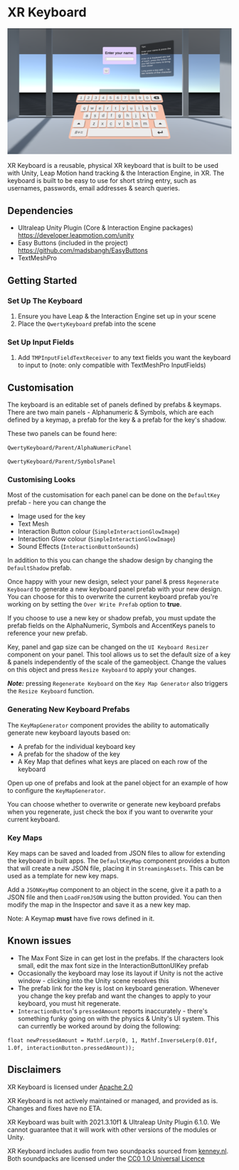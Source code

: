 # XR Keyboard

![Still image of the example scene](Resources/ExampleScene.png)

XR Keyboard is a reusable, physical XR keyboard that is built to be used with Unity, Leap Motion hand tracking & the Interaction Engine, in XR. The keyboard is built to be easy to use for short string entry, such as usernames, passwords, email addresses & search queries.

## Dependencies

- Ultraleap Unity Plugin (Core & Interaction Engine packages) <https://developer.leapmotion.com/unity>
- Easy Buttons (included in the project) <https://github.com/madsbangh/EasyButtons>
- TextMeshPro

## Getting Started

### Set Up The Keyboard

1. Ensure you have Leap & the Interaction Engine set up in your scene
2. Place the `QwertyKeyboard` prefab into the scene

### Set Up Input Fields

1. Add `TMPInputFieldTextReceiver` to any text fields you want the keyboard to input to (note: only compatible with TextMeshPro InputFields)

## Customisation

The keyboard is an editable set of panels defined by prefabs & keymaps.
There are two main panels - Alphanumeric & Symbols, which are each defined by a keymap, a prefab for the key & a prefab for the key's shadow.

These two panels can be found here:

`QwertyKeyboard/Parent/AlphaNumericPanel`

`QwertyKeyboard/Parent/SymbolsPanel`

### Customising Looks

Most of the customisation for each panel can be done on the `DefaultKey` prefab - here you can change the

- Image used for the key
- Text Mesh
- Interaction Button colour (`SimpleInteractionGlowImage`)
- Interaction Glow colour (`SimpleInteractionGlowImage`)
- Sound Effects (`InteractionButtonSounds`)

In addition to this you can change the shadow design by changing the `DefaultShadow` prefab.

Once happy with your new design, select your panel & press `Regenerate Keyboard` to generate a new keyboard panel prefab with your new design. You can choose for this to overwrite the current keyboard prefab you're working on by setting the `Over Write Prefab` option to **true**.

If you choose to use a new key or shadow prefab, you must update the prefab fields on the AlphaNumeric, Symbols and AccentKeys panels to reference your new prefab.

Key, panel and gap size can be changed on the `UI Keyboard Resizer` component on your panel. This tool allows us to set the default size of a key & panels independently of the scale of the gameobject. Change the values on this object and press `Resize Keyboard` to apply your changes.

 ***Note:*** pressing `Regenerate Keyboard` on the `Key Map Generator` also triggers the `Resize Keyboard` function.

### Generating New Keyboard Prefabs

The `KeyMapGenerator` component provides the ability to automatically generate new keyboard layouts based on:

- A prefab for the individual keyboard key
- A prefab for the shadow of the key
- A Key Map that defines what keys are placed on each row of the keyboard

Open up one of prefabs and look at the panel object for an example of how to configure the `KeyMapGenerator`.

You can choose whether to overwrite or generate new keyboard prefabs when you regenerate, just check the box if you want to overwrite your current keyboard.

### Key Maps

Key maps can be saved and loaded from JSON files to allow for extending the keyboard in built apps. The `DefaultKeyMap` component provides a button that will create a new JSON file, placing it in `StreamingAssets`. This can be used as a template for new key maps.

Add a `JSONKeyMap` component to an object in the scene, give it a path to a JSON file and then `LoadFromJSON` using the button provided. You can then modify the map in the Inspector and save it as a new key map.

Note: A Keymap **must** have five rows defined in it.

## Known issues

- The Max Font Size in can get lost in the prefabs. If the characters look small, edit the max font size in the InteractionButtonUIKey prefab
- Occasionally the keyboard may lose its layout if Unity is not the active window - clicking into the Unity scene resolves this
- The prefab link for the key is lost on keyboard generation. Whenever you change the key prefab and want the changes to apply to your keyboard, you must hit regenerate.
- `InteractionButton`'s `pressedAmount` reports inaccurately - there's something funky going on with the physics & Unity's UI system. This can currently be worked around by doing the following:

```float newPressedAmount = Mathf.Lerp(0, 1, Mathf.InverseLerp(0.01f, 1.0f, interactionButton.pressedAmount));```

## Disclaimers

XR Keyboard is licensed under [Apache 2.0](LICENSE.txt)

XR Keyboard is not actively maintained or managed, and provided as is. Changes and fixes have no ETA.

XR Keyboard was built with 2021.3.10f1 & Ultraleap Unity Plugin 6.1.0. We cannot guarantee that it will work with other versions of the modules or Unity.

XR Keyboard includes audio from two soundpacks sourced from [kenney.nl](www.kenney.nl). Both soundpacks are licensed under the [CC0 1.0 Universal Licence](https://creativecommons.org/publicdomain/zero/1.0/)
